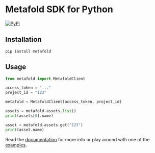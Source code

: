 # Metafold SDK for Python

[![PyPi](https://img.shields.io/pypi/v/metafold.svg)](https://pypi.python.org/pypi/metafold)

## Installation

```
pip install metafold
```

## Usage

```python
from metafold import MetafoldClient

access_token = "..."
project_id = "123"

metafold = MetafoldClient(access_token, project_id)

assets = metafold.assets.list()
print(assets[0].name)

asset = metafold.assets.get("123")
print(asset.name)
```

Read the [documentation][] for more info or play around with one of the
[examples](examples).

[documentation]: https://Metafold3d.github.io/metafold-python/
